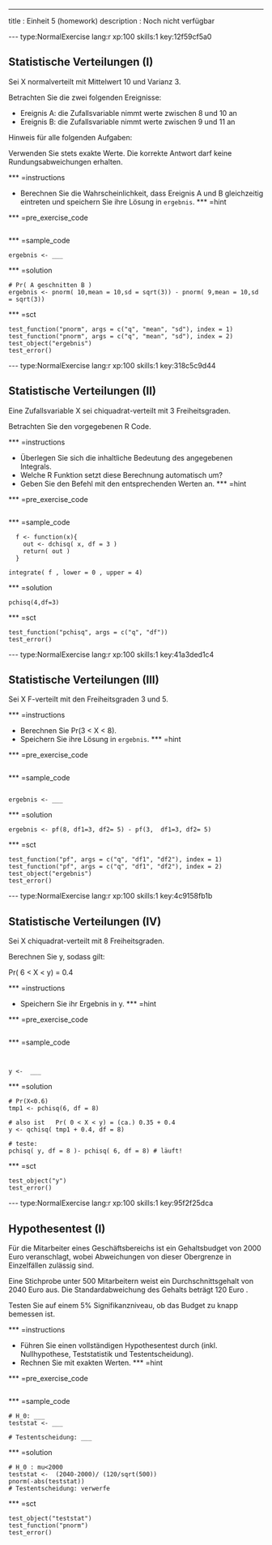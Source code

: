 ---
title       : Einheit 5 (homework)
description : Noch nicht verfügbar


--- type:NormalExercise lang:r xp:100 skills:1 key:12f59cf5a0
## Statistische Verteilungen (I)
Sei X normalverteilt mit Mittelwert 10 und Varianz 3.

Betrachten Sie die zwei folgenden Ereignisse:

  - Ereignis A: die Zufallsvariable nimmt werte zwischen 8 und 10 an
  - Ereignis B: die Zufallsvariable nimmt werte zwischen 9 und 11 an


Hinweis für alle folgenden Aufgaben: 

Verwenden Sie stets exakte Werte. Die korrekte Antwort darf keine Rundungsabweichungen erhalten.

*** =instructions
- Berechnen Sie die Wahrscheinlichkeit, dass Ereignis A und B gleichzeitig eintreten und speichern Sie ihre Lösung in `ergebnis`.
*** =hint

*** =pre_exercise_code
```{r}

```

*** =sample_code
```{r}
ergebnis <- ___
```

*** =solution
```{r}
# Pr( A geschnitten B )
ergebnis <- pnorm( 10,mean = 10,sd = sqrt(3)) - pnorm( 9,mean = 10,sd = sqrt(3))
```

*** =sct
```{r}
test_function("pnorm", args = c("q", "mean", "sd"), index = 1)
test_function("pnorm", args = c("q", "mean", "sd"), index = 2)
test_object("ergebnis")
test_error()
```

--- type:NormalExercise lang:r xp:100 skills:1 key:318c5c9d44
## Statistische Verteilungen (II)
Eine Zufallsvariable X sei chiquadrat-verteilt mit 3 Freiheitsgraden.

Betrachten Sie den vorgegebenen R Code.

*** =instructions
- Überlegen Sie sich die inhaltliche Bedeutung des angegebenen Integrals.
- Welche R Funktion setzt diese Berechnung automatisch um? 
- Geben Sie den Befehl mit den entsprechenden Werten an. 
*** =hint

*** =pre_exercise_code
```{r}

```

*** =sample_code
```{r}
  f <- function(x){
    out <- dchisq( x, df = 3 )
    return( out )
  }

integrate( f , lower = 0 , upper = 4)  
```

*** =solution
```{r}
pchisq(4,df=3)
```

*** =sct
```{r}
test_function("pchisq", args = c("q", "df"))
test_error()
```



--- type:NormalExercise lang:r xp:100 skills:1 key:41a3ded1c4
## Statistische Verteilungen (III)
Sei X F-verteilt mit den Freiheitsgraden 3 und 5.


*** =instructions
- Berechnen Sie Pr(3 < X < 8).
- Speichern Sie ihre Lösung in `ergebnis`.
*** =hint

*** =pre_exercise_code
```{r}

```

*** =sample_code
```{r}

ergebnis <- ___
```

*** =solution
```{r}
ergebnis <- pf(8, df1=3, df2= 5) - pf(3,  df1=3, df2= 5)
```

*** =sct
```{r}
test_function("pf", args = c("q", "df1", "df2"), index = 1)
test_function("pf", args = c("q", "df1", "df2"), index = 2)
test_object("ergebnis")
test_error()
```


--- type:NormalExercise lang:r xp:100 skills:1 key:4c9158fb1b
## Statistische Verteilungen (IV)

Sei X chiquadrat-verteilt mit 8 Freiheitsgraden.


Berechnen Sie y, sodass gilt:
  
  Pr( 6 < X < y) = 0.4

*** =instructions
- Speichern Sie ihr Ergebnis in y.
*** =hint

*** =pre_exercise_code
```{r}

```

*** =sample_code
```{r}


y <-  ___
```

*** =solution
```{r}
# Pr(X<0.6)
tmp1 <- pchisq(6, df = 8)
  
# also ist   Pr( 0 < X < y) = (ca.) 0.35 + 0.4
y <- qchisq( tmp1 + 0.4, df = 8)
  
# teste: 
pchisq( y, df = 8 )- pchisq( 6, df = 8) # läuft!
```

*** =sct
```{r}
test_object("y")
test_error()
```


--- type:NormalExercise lang:r xp:100 skills:1 key:95f2f25dca
## Hypothesentest (I)
Für die Mitarbeiter eines Geschäftsbereichs ist ein Gehaltsbudget von 2000 Euro veranschlagt, wobei Abweichungen von dieser Obergrenze in Einzelfällen zulässig sind.

Eine Stichprobe unter 500 Mitarbeitern weist ein Durchschnittsgehalt von 2040 Euro aus. Die Standardabweichung des Gehalts beträgt 120 Euro .

Testen Sie auf einem 5% Signifikanzniveau, ob das Budget zu knapp bemessen ist.

*** =instructions
- Führen Sie einen vollständigen Hypothesentest durch (inkl. Nullhypothese, Teststatistik und Testentscheidung). 
- Rechnen Sie mit exakten Werten.
*** =hint

*** =pre_exercise_code
```{r}

```

*** =sample_code
```{r}
# H_0: ___
teststat <- ___

# Testentscheidung: ___
```

*** =solution
```{r}
# H_0 : mu<2000
teststat <-  (2040-2000)/ (120/sqrt(500))
pnorm(-abs(teststat)) 
# Testentscheidung: verwerfe
```

*** =sct
```{r}
test_object("teststat")
test_function("pnorm")
test_error()
```

